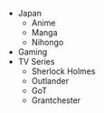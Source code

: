 * Japan
  * Anime
  * Manga
  * Nihongo
* Gaming
* TV Series
  * Sherlock Holmes
  * Outlander
  * GoT
  * Grantchester
